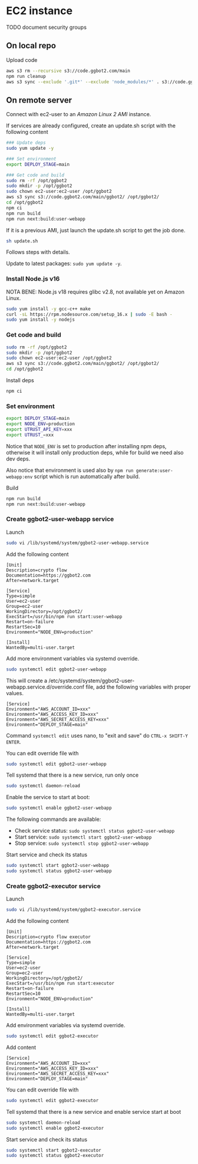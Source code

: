 # EC2 instance

TODO document security groups

## On local repo

Upload code

```sh
aws s3 rm --recursive s3://code.ggbot2.com/main
npm run cleanup
aws s3 sync --exclude '.git*' --exclude 'node_modules/*' . s3://code.ggbot2.com/main/ggbot2/
```

## On remote server

Connect with ec2-user to an *Amazon Linux 2 AMI* instance.

If services are already configured, create an update.sh script with the
following content

```sh
### Update deps
sudo yum update -y

### Set environment
export DEPLOY_STAGE=main

### Get code and build
sudo rm -rf /opt/ggbot2
sudo mkdir -p /opt/ggbot2
sudo chown ec2-user:ec2-user /opt/ggbot2
aws s3 sync s3://code.ggbot2.com/main/ggbot2/ /opt/ggbot2/
cd /opt/ggbot2
npm ci
npm run build
npm run next:build:user-webapp
```

If it is a previous AMI, just launch the update.sh script to get the job done.

```sh
sh update.sh
```

Follows steps with details.

Update to latest packages: `sudo yum update -y`.

### Install Node.js v16

NOTA BENE: Node.js v18 requires glibc v2.8, not available yet on Amazon Linux.

```sh
sudo yum install -y gcc-c++ make
curl -sL https://rpm.nodesource.com/setup_16.x | sudo -E bash -
sudo yum install -y nodejs
```

### Get code and build

```sh
sudo rm -rf /opt/ggbot2
sudo mkdir -p /opt/ggbot2
sudo chown ec2-user:ec2-user /opt/ggbot2
aws s3 sync s3://code.ggbot2.com/main/ggbot2/ /opt/ggbot2/
cd /opt/ggbot2
```

Install deps

```sh
npm ci
```

### Set environment

```sh
export DEPLOY_STAGE=main
export NODE_ENV=production
export UTRUST_API_KEY=xxx
export UTRUST_=xxx
```

Notice that `NODE_ENV` is set to production after installing npm deps, otherwise
it will install only production deps, while for build we need also dev deps.

Also notice that environment is used also by `npm run generate:user-webapp:env`
script which is run automatically after build.

Build

```sh
npm run build
npm run next:build:user-webapp
```

### Create ggbot2-user-webapp service


Launch

```sh
sudo vi /lib/systemd/system/ggbot2-user-webapp.service
```

Add the following content

```
[Unit]
Description=crypto flow
Documentation=https://ggbot2.com
After=network.target

[Service]
Type=simple
User=ec2-user
Group=ec2-user
WorkingDirectory=/opt/ggbot2/
ExecStart=/usr/bin/npm run start:user-webapp
Restart=on-failure
RestartSec=10
Environment="NODE_ENV=production"

[Install]
WantedBy=multi-user.target
```

Add more environment variables via systemd override.

```sh
sudo systemctl edit ggbot2-user-webapp
```

This will create a /etc/systemd/system/ggbot2-user-webapp.service.d/override.conf file, add the following variables with proper values.

```
[Service]
Environment="AWS_ACCOUNT_ID=xxx"
Environment="AWS_ACCESS_KEY_ID=xxx"
Environment="AWS_SECRET_ACCESS_KEY=xxx"
Environment="DEPLOY_STAGE=main"
```

Command `systemctl edit` uses nano, to "exit and save" do `CTRL-x SHIFT-Y ENTER`.

You can edit override file with

```sh
sudo systemctl edit ggbot2-user-webapp
```

Tell systemd that there is a new service, run only once

```sh
sudo systemctl daemon-reload
```

Enable the service to start at boot:

```sh
sudo systemctl enable ggbot2-user-webapp
```

The following commands are available:

- Check service status: `sudo systemctl status ggbot2-user-webapp`
- Start service: `sudo systemctl start ggbot2-user-webapp`
- Stop service: `sudo systemctl stop ggbot2-user-webapp`


Start service and check its status

```sh
sudo systemctl start ggbot2-user-webapp
sudo systemctl status ggbot2-user-webapp
```

### Create ggbot2-executor service


Launch

```sh
sudo vi /lib/systemd/system/ggbot2-executor.service
```

Add the following content

```
[Unit]
Description=crypto flow executor
Documentation=https://ggbot2.com
After=network.target

[Service]
Type=simple
User=ec2-user
Group=ec2-user
WorkingDirectory=/opt/ggbot2/
ExecStart=/usr/bin/npm run start:executor
Restart=on-failure
RestartSec=10
Environment="NODE_ENV=production"

[Install]
WantedBy=multi-user.target
```

Add environment variables via systemd override.

```sh
sudo systemctl edit ggbot2-executor
```

Add content

```
[Service]
Environment="AWS_ACCOUNT_ID=xxx"
Environment="AWS_ACCESS_KEY_ID=xxx"
Environment="AWS_SECRET_ACCESS_KEY=xxx"
Environment="DEPLOY_STAGE=main"
```

You can edit override file with

```sh
sudo systemctl edit ggbot2-executor
```

Tell systemd that there is a new service and enable service start at boot

```sh
sudo systemctl daemon-reload
sudo systemctl enable ggbot2-executor
```

Start service and check its status

```sh
sudo systemctl start ggbot2-executor
sudo systemctl status ggbot2-executor
```
